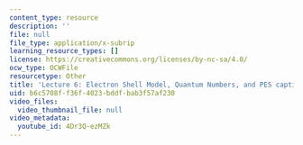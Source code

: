 ```yaml
---
content_type: resource
description: ''
file: null
file_type: application/x-subrip
learning_resource_types: []
license: https://creativecommons.org/licenses/by-nc-sa/4.0/
ocw_type: OCWFile
resourcetype: Other
title: 'Lecture 6: Electron Shell Model, Quantum Numbers, and PES captions'
uid: b6c5708f-f36f-4023-bddf-bab3f57af230
video_files:
  video_thumbnail_file: null
video_metadata:
  youtube_id: 4Dr3Q-ezMZk
---
```

